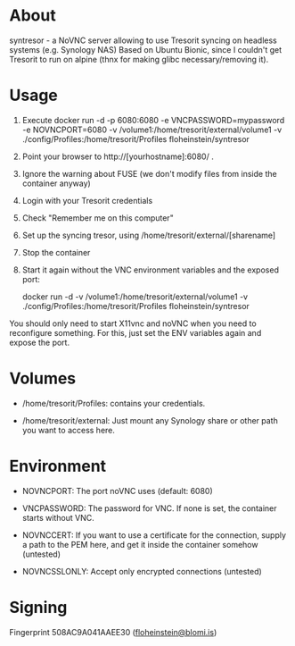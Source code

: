 # About
syntresor - a NoVNC server allowing to use Tresorit syncing on headless systems (e.g. Synology NAS)
Based on Ubuntu Bionic, since I couldn't get Tresorit to run on alpine (thnx for making glibc necessary/removing it).

# Usage
1. Execute
    docker run -d -p 6080:6080 -e VNCPASSWORD=mypassword -e NOVNCPORT=6080 -v /volume1:/home/tresorit/external/volume1 -v ./config/Profiles:/home/tresorit/Profiles floheinstein/syntresor

2. Point your browser to http://[yourhostname]:6080/ . 
3. Ignore the warning about FUSE (we don't modify files from inside the container anyway)
4. Login with your Tresorit credentials
5. Check "Remember me on this computer"
6. Set up the syncing tresor, using /home/tresorit/external/[sharename]
7. Stop the container
8. Start it again without the VNC environment variables and the exposed port:

    docker run -d -v /volume1:/home/tresorit/external/volume1 -v ./config/Profiles:/home/tresorit/Profiles floheinstein/syntresor

You should only need to start X11vnc and noVNC when you need to reconfigure something. For this, just set the ENV variables again and expose the port.

# Volumes
- /home/tresorit/Profiles: contains your credentials.

- /home/tresorit/external: Just mount any Synology share or other path you want to access here.

# Environment
- NOVNCPORT: The port noVNC uses (default: 6080)

- VNCPASSWORD: The password for VNC. If none is set, the container starts without VNC.

- NOVNCCERT: If you want to use a certificate for the connection, supply a path to the PEM here, and get it inside the container somehow (untested)

- NOVNCSSLONLY: Accept only encrypted connections (untested)

# Signing
Fingerprint 508AC9A041AAEE30 (floheinstein@blomi.is)
